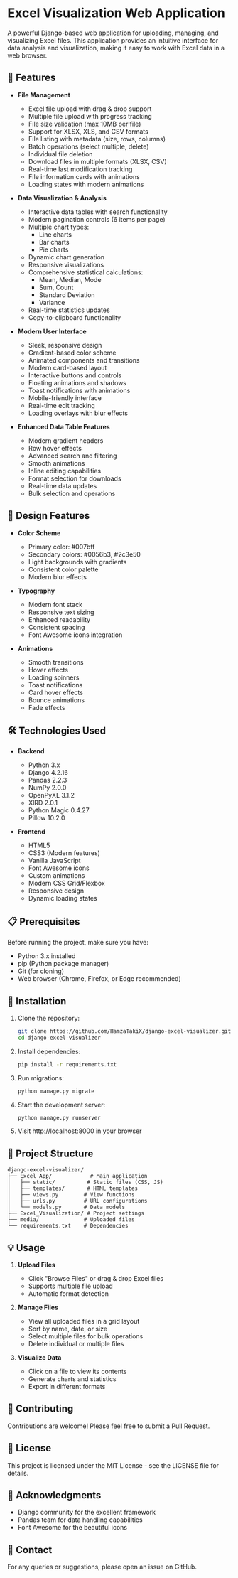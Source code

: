 # Excel Visualization Web Application

A powerful Django-based web application for uploading, managing, and visualizing Excel files. This application provides an intuitive interface for data analysis and visualization, making it easy to work with Excel data in a web browser.

## 🚀 Features

- **File Management**
  - Excel file upload with drag & drop support
  - Multiple file upload with progress tracking
  - File size validation (max 10MB per file)
  - Support for XLSX, XLS, and CSV formats
  - File listing with metadata (size, rows, columns)
  - Batch operations (select multiple, delete)
  - Individual file deletion
  - Download files in multiple formats (XLSX, CSV)
  - Real-time last modification tracking
  - File information cards with animations
  - Loading states with modern animations

- **Data Visualization & Analysis**
  - Interactive data tables with search functionality
  - Modern pagination controls (6 items per page)
  - Multiple chart types:
    - Line charts
    - Bar charts
    - Pie charts
  - Dynamic chart generation
  - Responsive visualizations
  - Comprehensive statistical calculations:
    - Mean, Median, Mode
    - Sum, Count
    - Standard Deviation
    - Variance
  - Real-time statistics updates
  - Copy-to-clipboard functionality

- **Modern User Interface**
  - Sleek, responsive design
  - Gradient-based color scheme
  - Animated components and transitions
  - Modern card-based layout
  - Interactive buttons and controls
  - Floating animations and shadows
  - Toast notifications with animations
  - Mobile-friendly interface
  - Real-time edit tracking
  - Loading overlays with blur effects

- **Enhanced Data Table Features**
  - Modern gradient headers
  - Row hover effects
  - Advanced search and filtering
  - Smooth animations
  - Inline editing capabilities
  - Format selection for downloads
  - Real-time data updates
  - Bulk selection and operations

## 🎨 Design Features

- **Color Scheme**
  - Primary color: #007bff
  - Secondary colors: #0056b3, #2c3e50
  - Light backgrounds with gradients
  - Consistent color palette
  - Modern blur effects

- **Typography**
  - Modern font stack
  - Responsive text sizing
  - Enhanced readability
  - Consistent spacing
  - Font Awesome icons integration

- **Animations**
  - Smooth transitions
  - Hover effects
  - Loading spinners
  - Toast notifications
  - Card hover effects
  - Bounce animations
  - Fade effects

## 🛠️ Technologies Used

- **Backend**
  - Python 3.x
  - Django 4.2.16
  - Pandas 2.2.3
  - NumPy 2.0.0
  - OpenPyXL 3.1.2
  - XlRD 2.0.1
  - Python Magic 0.4.27
  - Pillow 10.2.0

- **Frontend**
  - HTML5
  - CSS3 (Modern features)
  - Vanilla JavaScript
  - Font Awesome icons
  - Custom animations
  - Modern CSS Grid/Flexbox
  - Responsive design
  - Dynamic loading states

## 📋 Prerequisites

Before running the project, make sure you have:

- Python 3.x installed
- pip (Python package manager)
- Git (for cloning)
- Web browser (Chrome, Firefox, or Edge recommended)

## 🚀 Installation

1. Clone the repository:
   ```bash
   git clone https://github.com/HamzaTakiX/django-excel-visualizer.git
   cd django-excel-visualizer
   ```

2. Install dependencies:
   ```bash
   pip install -r requirements.txt
   ```

3. Run migrations:
   ```bash
   python manage.py migrate
   ```

4. Start the development server:
   ```bash
   python manage.py runserver
   ```

5. Visit http://localhost:8000 in your browser

## 📁 Project Structure

```
django-excel-visualizer/
├── Excel_App/            # Main application
│   ├── static/          # Static files (CSS, JS)
│   ├── templates/       # HTML templates
│   ├── views.py        # View functions
│   ├── urls.py         # URL configurations
│   └── models.py       # Data models
├── Excel_Visualization/ # Project settings
├── media/              # Uploaded files
└── requirements.txt    # Dependencies
```

## 💡 Usage

1. **Upload Files**
   - Click "Browse Files" or drag & drop Excel files
   - Supports multiple file upload
   - Automatic format detection

2. **Manage Files**
   - View all uploaded files in a grid layout
   - Sort by name, date, or size
   - Select multiple files for bulk operations
   - Delete individual or multiple files

3. **Visualize Data**
   - Click on a file to view its contents
   - Generate charts and statistics
   - Export in different formats

## 🤝 Contributing

Contributions are welcome! Please feel free to submit a Pull Request.

## 📝 License

This project is licensed under the MIT License - see the LICENSE file for details.

## 🙏 Acknowledgments

- Django community for the excellent framework
- Pandas team for data handling capabilities
- Font Awesome for the beautiful icons

## 📧 Contact

For any queries or suggestions, please open an issue on GitHub.